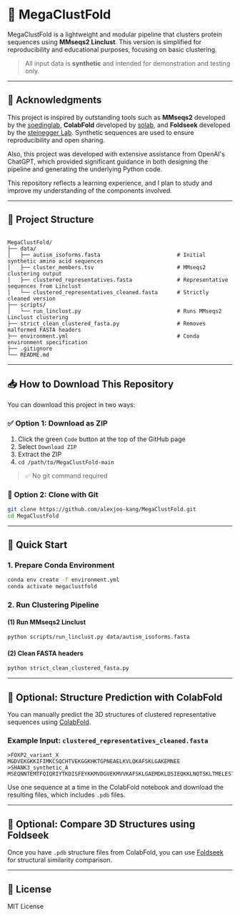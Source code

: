 # 🧬 MegaClustFold 

MegaClustFold is a lightweight and modular pipeline that clusters protein sequences using **MMseqs2 Linclust**. This version is simplified for reproducibility and educational purposes, focusing on basic clustering.

> All input data is **synthetic** and intended for demonstration and testing only.

---

## 🙏 Acknowledgments

This project is inspired by outstanding tools such as **MMseqs2** developed by the [soedinglab](https://github.com/soedinglab/MMseqs2), **ColabFold** developed by [solab](https://github.com/sokrypton/ColabFold), and **Foldseek** developed by the [steinegger Lab](https://github.com/steineggerlab). Synthetic sequences are used to ensure reproducibility and open sharing.

Also, this project was developed with extensive assistance from OpenAI's ChatGPT, which provided significant guidance in both designing the pipeline and generating the underlying Python code. 

This repository reflects a learning experience, and I plan to study and improve my understanding of the components involved.

---

## 📁 Project Structure

```

MegaClustFold/
├── data/
│   ├── autism_isoforms.fasta                        # Initial synthetic amino acid sequences
│   ├── cluster_members.tsv                          # MMseqs2 clustering output
│   ├── clustered_representatives.fasta              # Representative sequences from Linclust
│   └── clustered_representatives_cleaned.fasta      # Strictly cleaned version
├── scripts/
│   └── run_linclust.py                              # Runs MMseqs2 Linclust clustering
├── strict_clean_clustered_fasta.py                  # Removes malformed FASTA headers
├── environment.yml                                  # Conda environment specification
├── .gitignore
└── README.md

````

---

## 📥 How to Download This Repository
You can download this project in two ways:

### ✅ Option 1: Download as ZIP
1. Click the green `Code` button at the top of the GitHub page
2. Select `Download ZIP`
3. Extract the ZIP
4. `cd /path/to/MegaClustFold-main`

> ✅ No git command required

### 🧪 Option 2: Clone with Git
```bash
git clone https://github.com/alexjoo-kang/MegaClustFold.git
cd MegaClustFold
```

---

## 🚀 Quick Start

### 1. Prepare Conda Environment

```bash
conda env create -f environment.yml
conda activate megaclustfold
````

### 2. Run Clustering Pipeline

#### (1) Run MMseqs2 Linclust

```bash
python scripts/run_linclust.py data/autism_isoforms.fasta
```

#### (2) Clean FASTA headers

```bash
python strict_clean_clustered_fasta.py
```
---

## 🔬 Optional: Structure Prediction with ColabFold

You can manually predict the 3D structures of clustered representative sequences using [ColabFold](https://colab.research.google.com/github/sokrypton/ColabFold/blob/main/AlphaFold2.ipynb).
### Example Input: `clustered_representatives_cleaned.fasta`

```
>FOXP2_variant_X
MGDVEKGKKIFIMKCSQCHTVEKGGKHKTGPNEAELKVLQKAFSKLGAKEMNEE
>SHANK3_synthetic_A
MSEQNNTEMTFQIQRIYTKDISFEYKKMVDGVEKMVVKAFSKLGAEMDKLDSIEQKKLNQTSKLTMELESTFKVVVYKPWTKLLTP
```

Use one sequence at a time in the ColabFold notebook and download the resulting files, which includes `.pdb` files.

---

## 🧠 Optional: Compare 3D Structures using Foldseek

Once you have `.pdb` structure files from ColabFold, you can use [Foldseek](https://github.com/steineggerlab/foldseek) for structural similarity comparison.

---

## 🔖 License

MIT License



